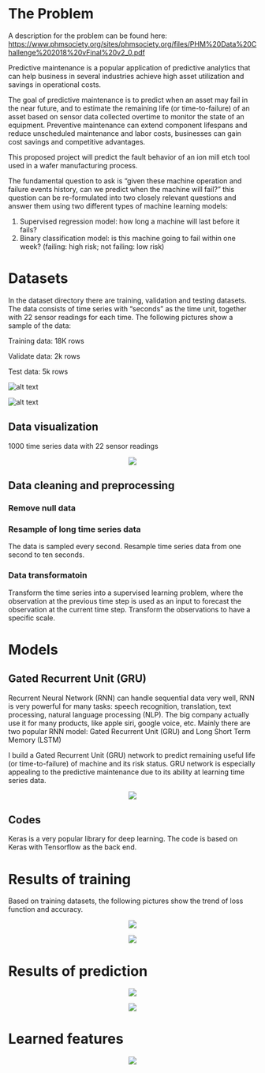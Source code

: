 # The Problem
A description for the problem can be found here:
https://www.phmsociety.org/sites/phmsociety.org/files/PHM%20Data%20Challenge%202018%20vFinal%20v2_0.pdf

Predictive maintenance is a popular application of predictive analytics that can help business in several industries achieve high asset
utilization and savings in operational costs.

The goal of predictive maintenance is to predict when an asset may fail in the near future, and to estimate the remaining life (or time-to-failure) of an asset based on sensor data collected overtime to monitor the state of an equipment. 
Preventive maintenance can extend component lifespans and reduce unscheduled maintenance and labor costs, businesses can gain cost savings and competitive advantages.

This proposed project will predict the fault behavior of an ion mill etch tool used in a wafer manufacturing process.

The fundamental question to ask is “given these machine operation and failure events history, can we predict when the machine will fail?”  this question can be re-formulated into two closely relevant questions and answer them using two different types of machine learning models:
1. Supervised regression model: how long a machine will last before it fails?
2. Binary classification model: is this machine going to fail within one week? (failing: high risk; not failing: low risk)

# Datasets

In the dataset directory there are training, validation and testing datasets. The data consists of time series with “seconds” as the time unit, together with 22 sensor readings for each time. The following pictures show a sample of the data:

Training data: 18K rows

Validate data: 2k rows

Test data: 5k rows

![alt text](https://github.com/mengxu29/DataScienceIncubator/blob/master/pic/sample1.jpg)

![alt text](https://github.com/mengxu29/DataScienceIncubator/blob/master/pic/sample2.png)

## Data visualization
1000 time series data with 22 sensor readings
<p align="center"> 
<img src="https://github.com/mengxu29/DataScienceIncubator/blob/master/pic/visualization.jpg">
</p>

## Data cleaning and preprocessing

### Remove null data

### Resample of long time series data
The data is sampled every second. Resample time series data from one second to ten seconds.

### Data transformatoin 

Transform the time series into a supervised learning problem, where the observation at the previous time step is used as an input to forecast the observation at the current time step. Transform the observations to have a specific scale.

# Models
## Gated Recurrent Unit (GRU)

Recurrent Neural Network (RNN) can handle sequential data very well, RNN is very powerful for many tasks: speech recognition, translation, text processing, natural language processing (NLP). The big company actually use it for many products, like apple siri, google voice, etc. Mainly there are two popular RNN model: Gated Recurrent Unit (GRU) and Long Short Term Memory (LSTM)

I build a Gated Recurrent Unit (GRU) network to predict remaining useful life (or time-to-failure) of machine and its risk status.
GRU network is especially appealing to the predictive maintenance due to its ability at learning time series data.

<p align="center"> 
<img src="https://github.com/mengxu29/DataScienceIncubator/blob/master/pic/diagram.png">
</p>

## Codes
Keras is a very popular library for deep learning. The code is based on Keras with Tensorflow as the back end.

# Results of training
Based on training datasets, the following pictures show the trend of loss function and accuracy.

<p align="center"> 
<img src="https://github.com/mengxu29/DataScienceIncubator/blob/master/pic/loss.jpg">
</p>

<p align="center"> 
<img src="https://github.com/mengxu29/DataScienceIncubator/blob/master/pic/accuracy.png">
</p>

# Results of prediction

<p align="center"> 
<img src="https://github.com/mengxu29/DataScienceIncubator/blob/master/pic/prediction.png">
</p>

<p align="center"> 
<img src="https://github.com/mengxu29/DataScienceIncubator/blob/master/pic/prediction%20risk.jpg">
</p>

# Learned features

<p align="center"> 
<img src="https://github.com/mengxu29/DataScienceIncubator/blob/master/pic/feature.jpg">
</p>
